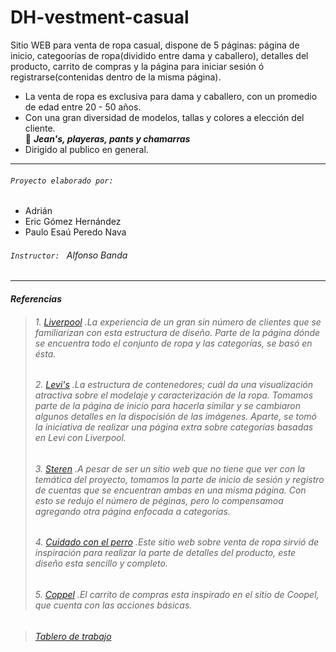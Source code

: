 # DH-vestment-casual
Sitio WEB para venta de ropa casual, dispone de 5 páginas: página de inicio, categoorías de ropa(dividido entre dama y caballero), detalles del producto, carrito de compras y la página para iniciar sesión ó registrarse(contenidas dentro de la misma página).
- La venta de ropa es exclusiva para dama y caballero, con un promedio de edad entre 20 - 50 años.
- Con una gran diversidad de modelos, tallas y colores a elección del cliente.  
   :dart: ***Jean's, playeras, pants y chamarras***
- Dirigido al publico en general.
---
###### `Proyecto elaborado por: `
- Adrián
- Eric Gómez Hernández 
- Paulo Esaú Peredo Nava
###### `Instructor: ` Alfonso Banda
---
####  _Referencias_
>######  1. [Liverpool](https://liverpool.com.mx/) .La experiencia de un gran sin número de clientes que se familiarizan con esta estructura de diseño. Parte de la página dónde se encuentra todo el conjunto de ropa y las categorías, se basó en ésta.
>######  2. [Levi's](https://www.levi.com.mx/) .La estructura de contenedores; cuál da una visualización atractiva sobre el modelaje y caracterización de la ropa. Tomamos parte de la página de inicio para hacerla similar y se cambiaron algunos detalles en la dispocisión de las imágenes. Aparte, se tomó la iniciativa de realizar una página extra sobre categorías basadas en Levi con Liverpool.
>######  3. [Steren](https://www.steren.com.mx/) .A pesar de ser un sitio web que no tiene que ver con la temática del proyecto, tomamos la parte de inicio de sesión y registro de cuentas que se encuentran ambas en una misma página. Con esto se redujo el número de péginas, pero lo compensamoa agregando otra página enfocada a categorías.
>######  4. [Cuidado con el perro](https://www.cuidadoconelperro.com.mx/) .Este sitio web sobre venta de ropa sirvió de inspiración para realizar la parte de detalles del producto, este diseño esta sencillo y completo.
>######  5. [Coppel](https://www.coppel.com/) .El carrito de compras esta inspirado en el sitio de Coopel, que cuenta con las acciones básicas.

>######  [Tablero de trabajo](https://trello.com/b/XVM7rTjJ/dh-vestment-casual)

